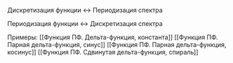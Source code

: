Дискретизация функции <-> Периодизация спектра

Периодизация функции <-> Дискретизация спектра


Примеры:
[[Функция ПФ. Дельта-функция, константа]]
[[Функция ПФ. Парная дельта-функция, синус]]
[[Функция ПФ. Парная дельта-функция, косинус]]
[[Функция ПФ. Сдвинутая дельта-функция, спираль]]
